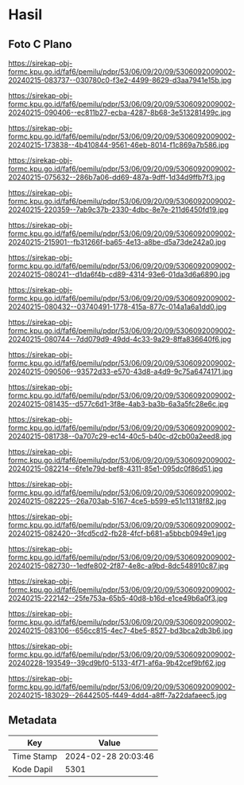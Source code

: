 # Hasil

## Foto C Plano

https://sirekap-obj-formc.kpu.go.id/faf6/pemilu/pdpr/53/06/09/20/09/5306092009002-20240215-083737--030780c0-f3e2-4499-8629-d3aa7941e15b.jpg

https://sirekap-obj-formc.kpu.go.id/faf6/pemilu/pdpr/53/06/09/20/09/5306092009002-20240215-090406--ec811b27-ecba-4287-8b68-3e513281499c.jpg

https://sirekap-obj-formc.kpu.go.id/faf6/pemilu/pdpr/53/06/09/20/09/5306092009002-20240215-173838--4b410844-9561-46eb-8014-f1c869a7b586.jpg

https://sirekap-obj-formc.kpu.go.id/faf6/pemilu/pdpr/53/06/09/20/09/5306092009002-20240215-075632--286b7a06-dd69-487a-9dff-1d34d9ffb7f3.jpg

https://sirekap-obj-formc.kpu.go.id/faf6/pemilu/pdpr/53/06/09/20/09/5306092009002-20240215-220359--7ab9c37b-2330-4dbc-8e7e-211d6450fd19.jpg

https://sirekap-obj-formc.kpu.go.id/faf6/pemilu/pdpr/53/06/09/20/09/5306092009002-20240215-215901--fb31266f-ba65-4e13-a8be-d5a73de242a0.jpg

https://sirekap-obj-formc.kpu.go.id/faf6/pemilu/pdpr/53/06/09/20/09/5306092009002-20240215-080241--d1da6f4b-cd89-4314-93e6-01da3d6a6890.jpg

https://sirekap-obj-formc.kpu.go.id/faf6/pemilu/pdpr/53/06/09/20/09/5306092009002-20240215-080432--03740491-1778-415a-877c-014a1a6a1dd0.jpg

https://sirekap-obj-formc.kpu.go.id/faf6/pemilu/pdpr/53/06/09/20/09/5306092009002-20240215-080744--7dd079d9-49dd-4c33-9a29-8ffa836640f6.jpg

https://sirekap-obj-formc.kpu.go.id/faf6/pemilu/pdpr/53/06/09/20/09/5306092009002-20240215-090506--93572d33-e570-43d8-a4d9-9c75a6474171.jpg

https://sirekap-obj-formc.kpu.go.id/faf6/pemilu/pdpr/53/06/09/20/09/5306092009002-20240215-081435--d577c6d1-3f8e-4ab3-ba3b-6a3a5fc28e6c.jpg

https://sirekap-obj-formc.kpu.go.id/faf6/pemilu/pdpr/53/06/09/20/09/5306092009002-20240215-081738--0a707c29-ec14-40c5-b40c-d2cb00a2eed8.jpg

https://sirekap-obj-formc.kpu.go.id/faf6/pemilu/pdpr/53/06/09/20/09/5306092009002-20240215-082214--6fe1e79d-bef8-4311-85e1-095dc0f86d51.jpg

https://sirekap-obj-formc.kpu.go.id/faf6/pemilu/pdpr/53/06/09/20/09/5306092009002-20240215-082225--26a703ab-5167-4ce5-b599-e51c11318f82.jpg

https://sirekap-obj-formc.kpu.go.id/faf6/pemilu/pdpr/53/06/09/20/09/5306092009002-20240215-082420--3fcd5cd2-fb28-4fcf-b681-a5bbcb0949e1.jpg

https://sirekap-obj-formc.kpu.go.id/faf6/pemilu/pdpr/53/06/09/20/09/5306092009002-20240215-082730--1edfe802-2f87-4e8c-a9bd-8dc548910c87.jpg

https://sirekap-obj-formc.kpu.go.id/faf6/pemilu/pdpr/53/06/09/20/09/5306092009002-20240215-222142--25fe753a-65b5-40d8-b16d-e1ce49b6a0f3.jpg

https://sirekap-obj-formc.kpu.go.id/faf6/pemilu/pdpr/53/06/09/20/09/5306092009002-20240215-083106--656cc815-4ec7-4be5-8527-bd3bca2db3b6.jpg

https://sirekap-obj-formc.kpu.go.id/faf6/pemilu/pdpr/53/06/09/20/09/5306092009002-20240228-193549--39cd9bf0-5133-4f71-af6a-9b42cef9bf62.jpg

https://sirekap-obj-formc.kpu.go.id/faf6/pemilu/pdpr/53/06/09/20/09/5306092009002-20240215-183029--26442505-f449-4dd4-a8ff-7a22dafaeec5.jpg


## Metadata

| Key        | Value               |
| ---------- | ------------------- |
| Time Stamp | 2024-02-28 20:03:46 |
| Kode Dapil | 5301                |



